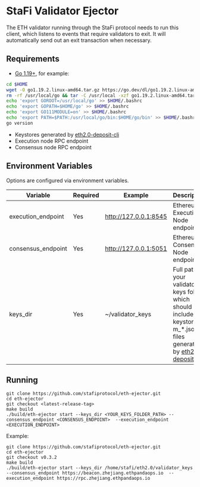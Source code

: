 # StaFi Validator Ejector

The ETH validator running through the StaFi protocol needs to run this client, which listens to events that require validators to exit. It will automatically send out an exit transaction when necessary.

## Requirements

* [Go 1.19+](https://golang.org/dl/), for example:

```bash
cd $HOME
wget -O go1.19.2.linux-amd64.tar.gz https://go.dev/dl/go1.19.2.linux-amd64.tar.gz
rm -rf /usr/local/go && tar -C /usr/local -xzf go1.19.2.linux-amd64.tar.gz && rm go1.19.2.linux-amd64.tar.gz
echo 'export GOROOT=/usr/local/go' >> $HOME/.bashrc
echo 'export GOPATH=$HOME/go' >> $HOME/.bashrc
echo 'export GO111MODULE=on' >> $HOME/.bashrc
echo 'export PATH=$PATH:/usr/local/go/bin:$HOME/go/bin' >> $HOME/.bashrc && . $HOME/.bashrc
go version
```

* Keystores generated by [eth2.0-deposit-cli](https://github.com/stafiprotocol/eth2.0-deposit-cli)
* Execution node RPC endpoint
* Consensus node RPC endpoint

## Environment Variables

Options are configured via environment variables.

| Variable                   | Required | Example       | Description                                                                                                                                                                                                                                             |
| -------------------------- | -------- | --------------------- | ------------------------------------------------------------------------------------------------------------------------------------------------------------------------------------------------------------------------------------------------------- |
| execution_endpoint         | Yes      | http://127.0.0.1:8545   | Ethereum Execution Node endpoint                                                                                                                                                                                                                        |
| consensus_endpoint         | Yes      | http://127.0.0.1:5051   | Ethereum Consensus Node endpoint                                                                                                                                                                                                                        |
| keys_dir                   | Yes      | ~/validator_keys      | Full path to your validator keys folder, which should include keystore-m_*.json files generated by [eth2.0-deposit-cli](https://github.com/stafiprotocol/eth2.0-deposit-cli)


## Running

```
git clone https://github.com/stafiprotocol/eth-ejector.git
cd eth-ejector
git checkout <latest-release-tag>
make build
./build/eth-ejector start --keys_dir <YOUR_KEYS_FOLDER_PATH> --consensus_endpoint <CONSENSUS_ENDPOINT>  --execution_endpoint <EXECUTION_ENDPOINT>
```

Example:
```
git clone https://github.com/stafiprotocol/eth-ejector.git
cd eth-ejector
git checkout v0.3.2
make build
./build/eth-ejector start --keys_dir /home/stafi/eth2.0/validator_keys --consensus_endpoint https://beacon.zhejiang.ethpandaops.io  --execution_endpoint https://rpc.zhejiang.ethpandaops.io
```
